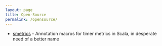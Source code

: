 ```yaml
---
layout: page
title: Open-Source
permalink: /opensource/
---
```


* [smetrics](https://github.com/sriggin/smetrics) - Annotation macros for timer metrics in Scala, in desperate need of a better name

